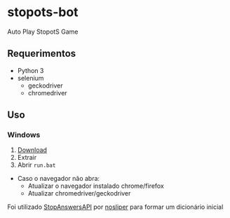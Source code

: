 # stopots-bot
Auto Play StopotS Game

## Requerimentos
* Python 3
* selenium
  * geckodriver
  * chromedriver

## Uso
### Windows
1. [Download](https://github.com/Lucas8x/stopots-bot/archive/master.zip)
2. Extrair
3. Abrir `run.bat`

* Caso o navegador não abra:
  * Atualizar o navegador instalado chrome/firefox
  * Atualizar chromedriver/geckodriver

Foi utilizado [StopAnswersAPI](https://github.com/nosliper/StopAnswersAPI) por [nosliper](https://github.com/nosliper) para formar um dicionário inicial
